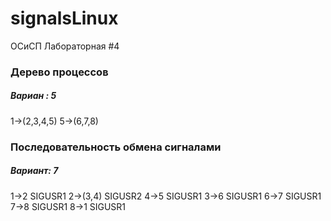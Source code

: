 # signalsLinux
ОСиСП Лабораторная #4
### Дерево процессов
##### Вариан : 5
1->(2,3,4,5) 5->(6,7,8)
### Последовательность обмена сигналами
##### Вариант: 7
1->2 SIGUSR1 2->(3,4) SIGUSR2 4->5 SIGUSR1
3->6 SIGUSR1 6->7 SIGUSR1 7->8 SIGUSR1 8->1 SIGUSR1
